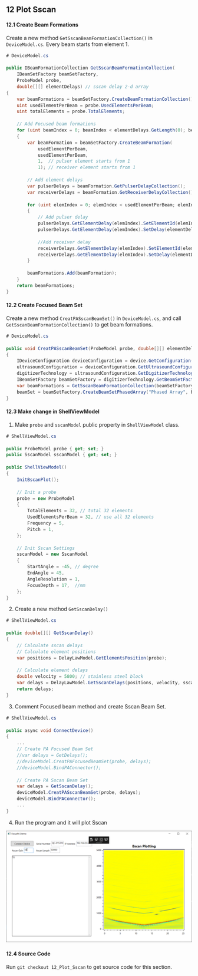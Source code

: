 

## 12 Plot Sscan

#### 12.1 Create Beam Formations

Create a new method `GetSscanBeamFormationCollection()` in `DeviceModel.cs`. Every beam starts from element 1.

```c#
# DeviceModel.cs

public IBeamFormationCollection GetSscanBeamFormationCollection(
    IBeamSetFactory beamSetFactory,
    ProbeModel probe,
    double[][] elementDelays) // sscan delay 2-d array
{
    var beamFormations = beamSetFactory.CreateBeamFormationCollection();
    uint usedElementPerBeam = probe.UsedElementsPerBeam;
    uint totalElements = probe.TotalElements;

    // Add Focused beam formations
    for (uint beamIndex = 0; beamIndex < elementDelays.GetLength(0); beamIndex++)
    {
        var beamFormation = beamSetFactory.CreateBeamFormation(
            usedElementPerBeam,
            usedElementPerBeam,
            1,  // pulser element starts from 1
            1); // receiver element starts from 1

        // Add element delays
        var pulserDelays = beamFormation.GetPulserDelayCollection();
        var receiverDelays = beamFormation.GetReceiverDelayCollection();

        for (uint elemIndex = 0; elemIndex < usedElementPerBeam; elemIndex++)
        {
            // Add pulser delay
            pulserDelays.GetElementDelay(elemIndex).SetElementId(elemIndex + 1);
            pulserDelays.GetElementDelay(elemIndex).SetDelay(elementDelays[beamIndex][elemIndex]);

            //Add receiver delay
            receiverDelays.GetElementDelay(elemIndex).SetElementId(elemIndex + 1);
            receiverDelays.GetElementDelay(elemIndex).SetDelay(elementDelays[beamIndex][elemIndex]);
        }

        beamFormations.Add(beamFormation);
    }
    return beamFormations;
}
```

#### 12.2 Create Focused Beam Set

Create a new method `CreatPASscanBeamSet()` in `DeviceModel.cs`, and call `GetSscanBeamFormationCollection()` to get beam formations.

```c#
# DeviceModel.cs

public void CreatPASscanBeamSet(ProbeModel probe, double[][] elementDelays)
{
    IDeviceConfiguration deviceConfiguration = device.GetConfiguration();
    ultrasoundConfiguration = deviceConfiguration.GetUltrasoundConfiguration();
    digitizerTechnology = ultrasoundConfiguration.GetDigitizerTechnology(UltrasoundTechnology.PhasedArray);
    IBeamSetFactory beamSetFactory = digitizerTechnology.GetBeamSetFactory();
    var beamFormations = GetSscanBeamFormationCollection(beamSetFactory, probe, elementDelays);
    beamSet = beamSetFactory.CreateBeamSetPhasedArray("Phased Array", beamFormations);
}
```

#### 12.3 Make change in ShellViewModel

1. Make `probe` and `sscanModel` public property in `ShellViewModel` class.

```c#
# ShellViewModel.cs

public ProbeModel probe { get; set; }
public SscanModel sscanModel { get; set; }

public ShellViewModel()
{
    InitBscanPlot();

    // Init a probe
    probe = new ProbeModel
    {
        TotalElements = 32, // total 32 elements
        UsedElementsPerBeam = 32, // use all 32 elements
        Frequency = 5,
        Pitch = 1,
    };

    // Init Sscan Settings
    sscanModel = new SscanModel
    {
        StartAngle = -45, // degree
        EndAngle = 45,
        AngleResolution = 1,
        FocusDepth = 17,  //mm
    };
}
```

2. Create a new method `GetSscanDelay()`

```c#
# ShellViewModel.cs

public double[][] GetSscanDelay()
{
    // Calculate sscan delays
    // Calculate element positions
    var positions = DelayLawModel.GetElementsPosition(probe);

    // Calculate element delays
    double velocity = 5800; // stainless steel block
    var delays = DelayLawModel.GetSscanDelays(positions, velocity, sscanModel);
    return delays;
}
```

3. Comment Focused beam method and create Sscan Beam Set.

```c#
# ShellViewModel.cs

public async void ConnectDevice()
{
    ...
    // Create PA Focused Beam Set
    //var delays = GetDelays();
    //deviceModel.CreatPAFocusedBeamSet(probe, delays);
    //deviceModel.BindPAConnector();

    // Create PA Sscan Beam Set
    var delays = GetSscanDelay();
    deviceModel.CreatPASscanBeamSet(probe, delays);
    deviceModel.BindPAConnector();
    ...
}
```

4. Run the program and it will plot Sscan

![](https://github.com/ospqul/FocusPXDemo/blob/master/resources/Plot%20Sscan%20Raw%20data.PNG)

#### 12.4 Source Code

Run `git checkout 12_Plot_Sscan` to get source code for this section.